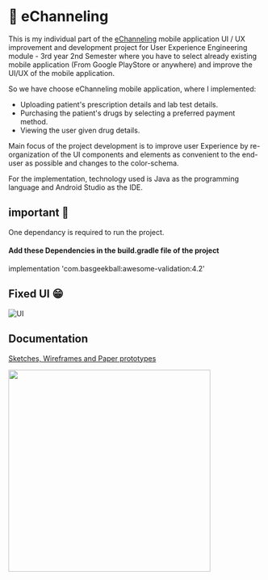 # 💊 eChanneling

This is my individual part of the [eChanneling](https://play.google.com/store/apps/details?id=com.echannelling.mobilechannelling)  mobile application UI / UX improvement and development project for User Experience Engineering module - 3rd year 2nd Semester where you have to select already existing mobile application (From Google PlayStore or anywhere) and improve the UI/UX of the mobile application.<br> 

So we have choose eChanneling mobile application, where I implemented:<br>

- Uploading patient's prescription details and lab test details.<br>
- Purchasing the patient's drugs by selecting a preferred payment method.<br>
- Viewing the user given drug details.<br>

Main focus of the project development is to improve user Experience by re-organization of the UI components and elements as convenient to the end-user as possible and changes to the color-schema.<br>

For the implementation, technology used is Java as the programming language and Android Studio as the IDE.

## important 🤔

One dependancy is required to run the project.

#### Add these Dependencies in the build.gradle file of the project

implementation 'com.basgeekball:awesome-validation:4.2'

## Fixed UI 😁

![UI](https://user-images.githubusercontent.com/61576355/95424439-425f8a00-0960-11eb-9523-620ceebe8e16.png)

## Documentation

[Sketches, Wireframes and Paper prototypes](https://drive.google.com/file/d/10scKehO0T05BTV0K63y9wYP1yFJwkK6p/view?usp=sharing)

<img src="https://user-images.githubusercontent.com/61576355/95675978-9e344800-0bd8-11eb-8ab7-8de327e38589.jpg"  height="400px">


